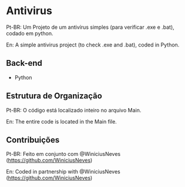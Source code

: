 # Antivirus
Pt-BR: Um Projeto de um antivírus simples (para verificar .exe e .bat), codado em python.

En: A simple antivirus project (to check .exe and .bat), coded in Python.

## Back-end
- Python

## Estrutura de Organização
Pt-BR: O código está localizado inteiro no arquivo Main.

En: The entire code is located in the Main file.

## Contribuições

Pt-BR: Feito em conjunto com @WiniciusNeves (https://github.com/WiniciusNeves)

En: Coded in partnership with @WiniciusNeves (https://github.com/WiniciusNeves)
